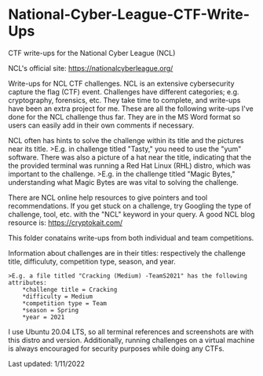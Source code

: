 # National-Cyber-League-CTF-Write-Ups
CTF write-ups for the National Cyber League (NCL)

NCL's official site: https://nationalcyberleague.org/

Write-ups for NCL CTF challenges.
NCL is an extensive cybersecurity capture the flag (CTF) event. 
Challenges have different categories; e.g. cryptography, forensics, etc. 
They take time to complete, and write-ups have been an extra project for me. 
These are all the following write-ups I've done for the NCL challenge thus far. 
They are in the MS Word format so users can easily add in their own comments if necessary.

NCL often has hints to solve the challenge within its title and the pictures near its title.
	>E.g. in challenge titled "Tasty," you need to use the "yum" software.  There was also a picture of a hat near the title,
	 indicating that the the provided terminal was running a Red Hat Linux (RHL) distro, which was important to the challenge.
	>E.g. in the challenge titled "Magic Bytes," understanding what Magic Bytes are was vital to solving the challenge.

There are NCL online help resources to give pointers and tool recommendations.  If you get stuck on a challenge, try Googling
 the type of challenge, tool, etc. with the "NCL" keyword in your query. A good NCL blog resource is: https://cryptokait.com/

This folder conatains write-ups from both individual and team competitions.

Information about challenges are in their titles: respectively the challenge title, difficuluty, competition type, season, and year.

	>E.g. a file titled "Cracking (Medium) -TeamS2021" has the following attributes:
		*challenge title = Cracking
		*difficulty = Medium
		*competition type = Team
		*season = Spring
		*year = 2021

I use Ubuntu 20.04 LTS, so all terminal references and screenshots are with this distro and version.
Additionally, running challenges on a virtual machine is always encouraged for security purposes while doing any CTFs.

Last updated: 1/11/2022
